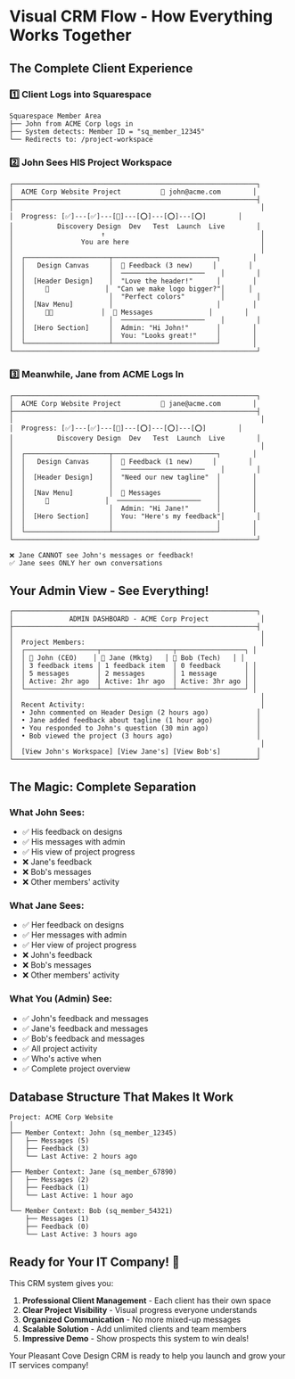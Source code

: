 # Visual CRM Flow - How Everything Works Together

## The Complete Client Experience

### 1️⃣ Client Logs into Squarespace
```
Squarespace Member Area
├── John from ACME Corp logs in
├── System detects: Member ID = "sq_member_12345"
└── Redirects to: /project-workspace
```

### 2️⃣ John Sees HIS Project Workspace
```
┌─────────────────────────────────────────────────────────────┐
│  ACME Corp Website Project          👤 john@acme.com        │
├─────────────────────────────────────────────────────────────┤
│                                                              │
│  Progress: [✅]---[✅]---[🔵]---[⭕]---[⭕]---[⭕]        │
│           Discovery Design  Dev   Test  Launch  Live        │
│                      ↑                                       │
│                 You are here                                 │
│                                                              │
│  ┌─────────────────────┬──────────────────────────┐        │
│  │   Design Canvas     │  💬 Feedback (3 new)     │        │
│  │                     │  ─────────────────────    │        │
│  │  [Header Design]    │  "Love the header!"      │        │
│  │     💬              │  "Can we make logo bigger?"│      │
│  │                     │  "Perfect colors"         │        │
│  │  [Nav Menu]         │                          │        │
│  │     💬💬            │  📨 Messages              │        │
│  │                     │  ─────────────────────    │        │
│  │  [Hero Section]     │  Admin: "Hi John!"       │        │
│  │                     │  You: "Looks great!"     │        │
│  └─────────────────────┴──────────────────────────┘        │
└─────────────────────────────────────────────────────────────┘
```

### 3️⃣ Meanwhile, Jane from ACME Logs In
```
┌─────────────────────────────────────────────────────────────┐
│  ACME Corp Website Project          👤 jane@acme.com        │
├─────────────────────────────────────────────────────────────┤
│                                                              │
│  Progress: [✅]---[✅]---[🔵]---[⭕]---[⭕]---[⭕]        │
│           Discovery Design  Dev   Test  Launch  Live        │
│                                                              │
│  ┌─────────────────────┬──────────────────────────┐        │
│  │   Design Canvas     │  💬 Feedback (1 new)     │        │
│  │                     │  ─────────────────────    │        │
│  │  [Header Design]    │  "Need our new tagline"  │        │
│  │                     │                          │        │
│  │  [Nav Menu]         │  📨 Messages              │        │
│  │     💬              │  ─────────────────────    │        │
│  │                     │  Admin: "Hi Jane!"       │        │
│  │  [Hero Section]     │  You: "Here's my feedback"│        │
│  │                     │                          │        │
│  └─────────────────────┴──────────────────────────┘        │
└─────────────────────────────────────────────────────────────┘

❌ Jane CANNOT see John's messages or feedback!
✅ Jane sees ONLY her own conversations
```

## Your Admin View - See Everything!

```
┌─────────────────────────────────────────────────────────────┐
│              ADMIN DASHBOARD - ACME Corp Project             │
├─────────────────────────────────────────────────────────────┤
│                                                              │
│  Project Members:                                            │
│  ┌──────────────────┬──────────────────┬─────────────────┐ │
│  │ 👤 John (CEO)    │ 👤 Jane (Mktg)   │ 👤 Bob (Tech)   │ │
│  │ 3 feedback items │ 1 feedback item  │ 0 feedback      │ │
│  │ 5 messages       │ 2 messages       │ 1 message       │ │
│  │ Active: 2hr ago  │ Active: 1hr ago  │ Active: 3hr ago │ │
│  └──────────────────┴──────────────────┴─────────────────┘ │
│                                                              │
│  Recent Activity:                                            │
│  • John commented on Header Design (2 hours ago)            │
│  • Jane added feedback about tagline (1 hour ago)           │
│  • You responded to John's question (30 min ago)            │
│  • Bob viewed the project (3 hours ago)                     │
│                                                              │
│  [View John's Workspace] [View Jane's] [View Bob's]         │
└─────────────────────────────────────────────────────────────┘
```

## The Magic: Complete Separation

### What John Sees:
- ✅ His feedback on designs
- ✅ His messages with admin
- ✅ His view of project progress
- ❌ Jane's feedback
- ❌ Bob's messages
- ❌ Other members' activity

### What Jane Sees:
- ✅ Her feedback on designs
- ✅ Her messages with admin
- ✅ Her view of project progress
- ❌ John's feedback
- ❌ Bob's messages
- ❌ Other members' activity

### What You (Admin) See:
- ✅ John's feedback and messages
- ✅ Jane's feedback and messages
- ✅ Bob's feedback and messages
- ✅ All project activity
- ✅ Who's active when
- ✅ Complete project overview

## Database Structure That Makes It Work

```
Project: ACME Corp Website
│
├── Member Context: John (sq_member_12345)
│   ├── Messages (5)
│   ├── Feedback (3)
│   └── Last Active: 2 hours ago
│
├── Member Context: Jane (sq_member_67890)
│   ├── Messages (2)
│   ├── Feedback (1)
│   └── Last Active: 1 hour ago
│
└── Member Context: Bob (sq_member_54321)
    ├── Messages (1)
    ├── Feedback (0)
    └── Last Active: 3 hours ago
```

## Ready for Your IT Company! 🚀

This CRM system gives you:
1. **Professional Client Management** - Each client has their own space
2. **Clear Project Visibility** - Visual progress everyone understands
3. **Organized Communication** - No more mixed-up messages
4. **Scalable Solution** - Add unlimited clients and team members
5. **Impressive Demo** - Show prospects this system to win deals!

Your Pleasant Cove Design CRM is ready to help you launch and grow your IT services company!
